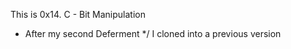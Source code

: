 This is 
0x14. C - Bit Manipulation
* After my second  Deferment */
I cloned into a previous version
